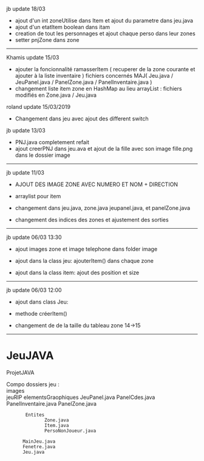 jb update 18/03
+ ajout d'un int zoneUtilise dans Item et ajout du parametre dans jeu.java
+ ajout d'un etatItem boolean dans itam
+ creation de tout les personnages et ajout chaque perso dans leur zones
+ setter pnjZone dans zone

------------------------------------------------------------------------------

Khamis update 15/03
+ ajouter la foncionnalité ramasserItem ( recuperer de la zone courante et ajouter à la liste inventaire ) 
   fichiers concernés MAJ( Jeu.java / JeuPanel.java / PanelZone.java / PanelInventaire.java )
+ changement liste item zone en HashMap au lieu arrayList : fichiers modifiés en Zone.java / Jeu.java 


roland update 15/03/2019
+ Changement dans jeu avec ajout des different switch


jb update 13/03
+ PNJ.java completement refait
+ ajout creerPNJ dans jeu.ava
et ajout de la fille avec son image fille.png dans le dossier image

----------------------------------------------------------
jb update 11/03

+ AJOUT DES IMAGE ZONE AVEC NUMERO ET NOM + DIRECTION

+ arraylist pour item
+ changement dans jeu.java, zone.java jeupanel.java, et panelZone.java

+ changement des indices des zones et ajustement des sorties

---------------------------------------------------
jb update 06/03 13:30
+ ajout images zone et image telephone dans folder image

+ ajout dans la class jeu: ajouterItem() dans chaque zone
+ ajout dans la class item: ajout des position et size



-----------------------
jb update 06/03 12:00

+ ajout dans class Jeu:
+ methode créerItem()

+ changement de de la taille du tableau zone 14->15

-------------------------------------------
# JeuJAVA
ProjetJAVA
   
   
   
Compo dossiers jeu :   
    images      
    jeuRIP
           elementsGraophiques
                  JeuPanel.java
                  PanelCdes.java
                  PanelInventaire.java
                  PanelZone.java

           Entites
                  Zone.java
                  Item.java
                  PersoNonJoueur.java

          MainJeu.java 
          Fenetre.java
          Jeu.java
